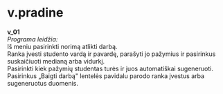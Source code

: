 # v.pradine
**v_01**  
*Programa leidžia:*  
Iš meniu pasirinkti norimą atlikti darbą.   
Ranka įvesti studento vardą ir pavardę, parašyti jo pažymius ir pasirinkus suskaičiuoti medianą arba vidurkį.  
Pasirinkti kiek pažymių studentas turės ir juos automatiškai sugeneruoti.  
Pasirinkus „Baigti darbą" lentelės pavidalu parodo ranka įvestus arba sugeneruotus duomenis.  
